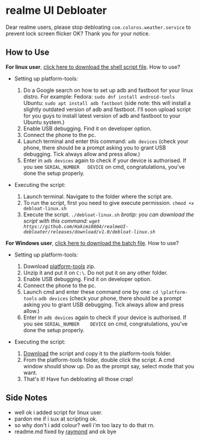# realme UI Debloater
Dear realme users, please stop debloating `com.coloros.weather.service` to prevent lock screen flicker OK? Thank you for your notice.

## How to Use
**For linux user**, [click here to download the shell script file](https://github.com/Hakimi0804/realmeUI-debloater/releases/download/v1.0/debloat-linux.sh).
How to use?
- Setting up platform-tools:
  1. Do a Google search on how to set up adb and fastboot for your linux distro.
     For example:
         Fedora: `sudo dnf install android-tools`
         Ubuntu: `sudo apt install adb fastboot` (side note: this will install a slightly outdated version of adb and fastboot. I'll soon upload script for you guys to install latest version of adb and fastboot to your Ubuntu system.)
  2. Enable USB debugging. Find it on developer option.
  3. Connect the phone to the pc.
  4. Launch terminal and enter this command:
     `adb devices` (check your phone, there should be a prompt asking you to grant USB debugging. Tick always allow and press allow.)
  5. Enter in `adb devices` again to check if your device is authorised. If you see `SERIAL_NUMBER   DEVICE` on cmd, congratulations, you've done the setup properly.
 
- Executing the script: 
  1. Launch terminal. Navigate to the folder where the script are.
  2. To run the script, first you need to give execute permission.
     `chmod +x debloat-linux.sh`
  3. Execute the script.
     `./debloat-linux.sh`
_brotip: you can download the script with this command: `wget https://github.com/Hakimi0804/realmeUI-debloater/releases/download/v1.0/debloat-linux.sh`_


**For Windows user**, [click here to download the batch file](https://github.com/Hakimi0804/realmeUI-debloater/raw/main/realme-UI-debloater.bat).
How to use?
- Setting up platform-tools:
  1. Download [platform-tools](https://dl.google.com/android/repository/platform-tools-latest-windows.zip) zip.
  2. Unzip it and put it on `C:\`. Do not put it on any other folder.
  3. Enable USB debugging. Find it on developer option.
  4. Connect the phone to the pc.
  5. Launch cmd and enter these command one by one:
     `cd \platform-tools`
     `adb devices` (check your phone, there should be a prompt asking you to grant USB debugging. Tick always allow and press allow.)
  6. Enter in `adb devices` again to check if your device is authorised. If you see `SERIAL_NUMBER    DEVICE` on cmd, congratulations, you've done the setup properly.

- Executing the script:
  1. [Download](https://github.com/Hakimi0804/realmeUI-debloater/releases/download/v1.0/realme-UI-debloater.bat) the script and copy it to the platform-tools folder.
  2. From the platform-tools folder, double click the script. A cmd window should show up. Do as the prompt say, select mode that you want.
  3. That's it! Have fun debloating all those crap!


## Side Notes
- well ok i added script for linux user.
- pardon me if i sux at scripting ok.
- so why don't i add colour? well i'm too lazy to do that rn.
- readme.md fixed by [raymond](https://raymond-1227.github.io/) and ok bye
